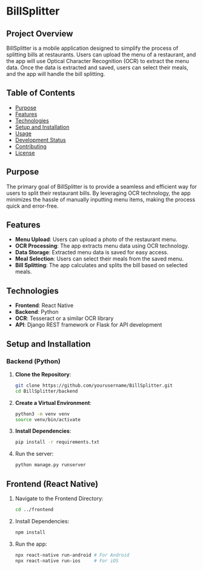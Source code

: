 # BillSplitter

## Project Overview
BillSplitter is a mobile application designed to simplify the process of splitting bills at restaurants. Users can upload the menu of a restaurant, and the app will use Optical Character Recognition (OCR) to extract the menu data. Once the data is extracted and saved, users can select their meals, and the app will handle the bill splitting.

## Table of Contents
- [Purpose](#purpose)
- [Features](#features)
- [Technologies](#technologies)
- [Setup and Installation](#setup-and-installation)
- [Usage](#usage)
- [Development Status](#development-status)
- [Contributing](#contributing)
- [License](#license)

## Purpose
The primary goal of BillSplitter is to provide a seamless and efficient way for users to split their restaurant bills. By leveraging OCR technology, the app minimizes the hassle of manually inputting menu items, making the process quick and error-free.

## Features
- **Menu Upload**: Users can upload a photo of the restaurant menu.
- **OCR Processing**: The app extracts menu data using OCR technology.
- **Data Storage**: Extracted menu data is saved for easy access.
- **Meal Selection**: Users can select their meals from the saved menu.
- **Bill Splitting**: The app calculates and splits the bill based on selected meals.

## Technologies
- **Frontend**: React Native
- **Backend**: Python
- **OCR**: Tesseract or a similar OCR library
- **API**: Django REST framework or Flask for API development

## Setup and Installation

### Backend (Python)
1. **Clone the Repository**:
   ```bash
   git clone https://github.com/yourusername/BillSplitter.git
   cd BillSplitter/backend
2. **Create a Virtual Environment**:
   ```bash
   python3 -m venv venv
   source venv/bin/activate
3. **Install Dependencies**:
   ```bash
   pip install -r requirements.txt
4. Run the server:
   ```bash
   python manage.py runserver

## Frontend (React Native)
1. Navigate to the Frontend Directory:
   ```bash
   cd ../frontend
2. Install Dependencies:
   ```bash
   npm install
3. Run the app:
   ```bash
   npx react-native run-android # For Android
   npx react-native run-ios     # For iOS


